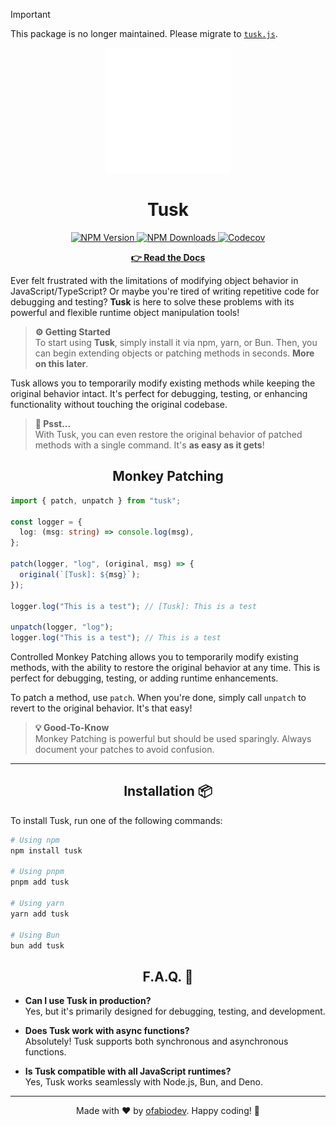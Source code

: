 
> [!IMPORTANT]
> This package is no longer maintained. Please migrate to [`tusk.js`](https://github.com/ofabiodev/tusk.js).

<p align="center">
  <img src="https://raw.githubusercontent.com/ofabiodev/tusk/main/.github/assets/icon.svg" alt="Tusk" width="200">
</p>

<h1><center>Tusk</center></h1>

<p align="center">
  <a href="https://www.npmjs.com/package/tusk" rel="noopener nofollow ugc">
    <img alt="NPM Version" src="https://img.shields.io/npm/v/tusk?style=flat-square&labelColor=%23a56953&color=%23a56953">
  </a>
  <a href="https://www.npmjs.com/package/tusk" rel="noopener nofollow ugc">
    <img alt="NPM Downloads" src="https://img.shields.io/npm/dy/tusk?style=flat-square&labelColor=%23a56953&color=%23a56953">
  </a>
  <a href="https://github.com/ofabiodev/tusk" rel="noopener nofollow ugc">
    <img alt="Codecov" src="https://img.shields.io/codecov/c/github/ofabiodev/tusk?style=flat-square&labelColor=%23a56953&color=%23a56953">
  </a>
</p>

<p align="center"><a href="https://tusk.js.org"><b>👉 Read the Docs</b></a></p>

Ever felt frustrated with the limitations of modifying object behavior in JavaScript/TypeScript? Or maybe you're tired of writing repetitive code for debugging and testing? **Tusk** is here to solve these problems with its powerful and flexible runtime object manipulation tools!

> **⚙️ Getting Started**  
> To start using **Tusk**, simply install it via npm, yarn, or Bun. Then, you can begin extending objects or patching methods in seconds. **More on this later**.

Tusk allows you to temporarily modify existing methods while keeping the original behavior intact. It's perfect for debugging, testing, or enhancing functionality without touching the original codebase.

> **👀 Psst...**  
> With Tusk, you can even restore the original behavior of patched methods with a single command. It's **as easy as it gets**!

<h2><center>Monkey Patching</center></h2>

```ts
import { patch, unpatch } from "tusk";

const logger = {
  log: (msg: string) => console.log(msg),
};

patch(logger, "log", (original, msg) => {
  original(`[Tusk]: ${msg}`);
});

logger.log("This is a test"); // [Tusk]: This is a test

unpatch(logger, "log");
logger.log("This is a test"); // This is a test
```

Controlled Monkey Patching allows you to temporarily modify existing methods, with the ability to restore the original behavior at any time. This is perfect for debugging, testing, or adding runtime enhancements.

To patch a method, use `patch`. When you're done, simply call `unpatch` to revert to the original behavior. It's that easy!

> **💡 Good-To-Know**  
> Monkey Patching is powerful but should be used sparingly. Always document your patches to avoid confusion.

---

<h2><center>Installation 📦</center></h2>

To install Tusk, run one of the following commands:

```bash
# Using npm
npm install tusk

# Using pnpm
pnpm add tusk

# Using yarn
yarn add tusk

# Using Bun
bun add tusk
```

<h2><center>F.A.Q. 🤔</center></h2>

- **Can I use Tusk in production?**  
  Yes, but it's primarily designed for debugging, testing, and development.

- **Does Tusk work with async functions?**  
  Absolutely! Tusk supports both synchronous and asynchronous functions.

- **Is Tusk compatible with all JavaScript runtimes?**  
  Yes, Tusk works seamlessly with Node.js, Bun, and Deno.

---

<p align="center">
  Made with ❤️ by <a href="https://github.com/ofabiodev">ofabiodev</a>. Happy coding! 🚀
</p>